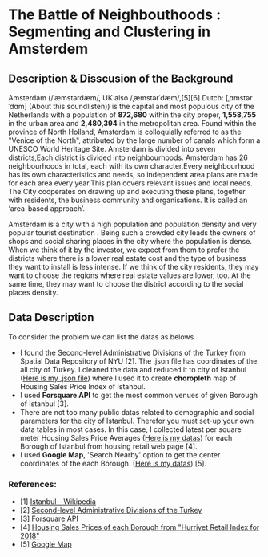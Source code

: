 # The Battle of Neighbouthoods : Segmenting and Clustering in Amsterdem
## Description & Disscusion of the Background
Amsterdam (/ˈæmstərdæm/, UK also /ˌæmstərˈdæm/,[5][6] Dutch: [ˌɑmstərˈdɑm] (About this soundlisten)) is the capital and most populous city of the Netherlands with a population of **872,680** within the city proper, **1,558,755** in the urban area and **2,480,394** in the metropolitan area. Found within the province of North Holland, Amsterdam is colloquially referred to as the "Venice of the North", attributed by the large number of canals which form a UNESCO World Heritage Site.
Amsterdam is divided into seven districts,Each district is divided into neighbourhoods. Amsterdam has 26 neighbourhoods in total, each with its own character.Every neighbourhood has its own characteristics and needs, so independent area plans are made for each area every year.This plan covers relevant issues and local needs. The City cooperates on drawing up and executing these plans, together with residents, the business community and organisations. It is called an ‘area-based approach’.

Amsterdam is a city with a high population and population density and very popular tourist destination . Being such a crowded city leads the owners of shops and social sharing places in the city where the population is dense. When we think of it by the investor, we expect from them to prefer the districts where there is a lower real estate cost and the type of business they want to install is less intense. If we think of the city residents, they may want to choose the regions where real estate values are lower, too. At the same time, they may want to choose the district according to the social places density. 


## Data Description
To consider the problem we can list the datas as belows
* I found the Second-level Administrative Divisions of the Turkey from Spatial Data Repository of NYU [2]. The .json file has coordinates of the all city of Turkey. I cleaned the data and reduced it to city of Istanbul ([Here is my .json file](https://github.com/Srcanyildiz/istanbul/blob/master/istanbul_geo_1.json)) where I used it to create **choropleth** map of Housing Sales Price Index of Istanbul.
* I used **Forsquare API** to get the most common venues of given Borough of Istanbul [3].
* There are not too many public datas related to demographic and social parameters for the city of Istanbul. Therefor you must set-up your own data tables in most cases. In this case, I collected latest per square meter Housing Sales Price Averages ([Here is my datas](https://github.com/Srcanyildiz/istanbul/blob/master/istanbul_geo.csv)) for each Borough of Istanbul from housing retail web page [4].
* I used **Google Map**, 'Search Nearby' option to get the center coordinates of the each Borough. ([Here is my datas](https://github.com/Srcanyildiz/istanbul/blob/master/istanbul_geo.csv)) [5].

### References:
* [1] [Istanbul - Wikipedia](https://en.wikipedia.org/wiki/Istanbul)
* [2] [Second-level Administrative Divisions of the Turkey](https://geo.nyu.edu/catalog/stanford-nj696zj1674)
* [3] [Forsquare API](https://developer.foursquare.com/)
* [4] [Housing Sales Prices of each Borough from "Hurriyet Retail Index for 2018"](https://www.hurriyetemlak.com/Emlak-Endeksi/Detayli-Analiz/Istanbul)
* [5] [Google Map](https://www.google.com/maps/)
